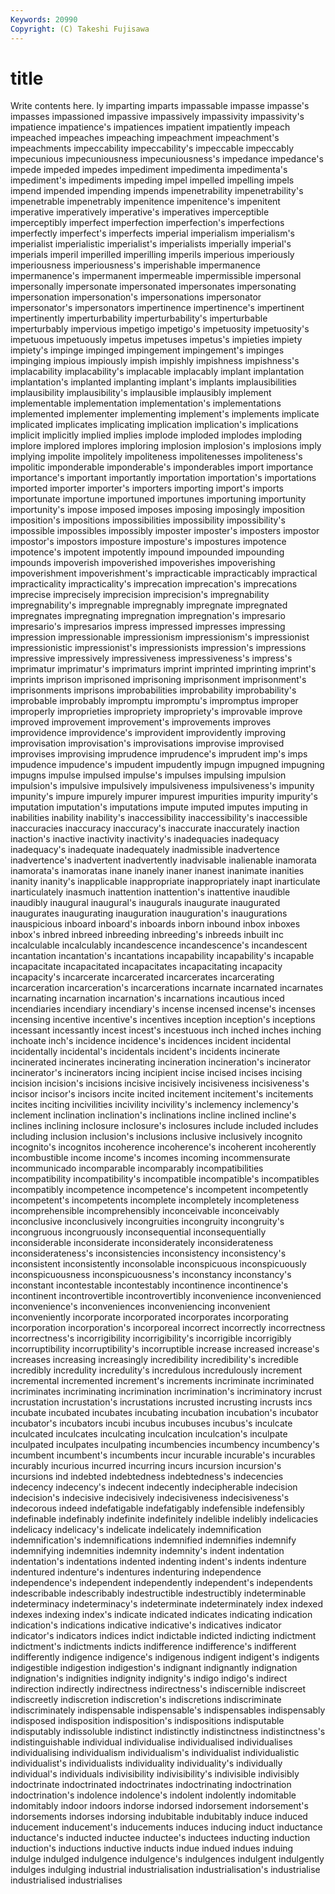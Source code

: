 ```yaml
---
Keywords: 20990 
Copyright: (C) Takeshi Fujisawa
---
```


# title

Write contents here.
ly imparting imparts
impassable impasse impasse's impasses impassioned impassive impassively impassivity impassivity's impatience
impatience's impatiences impatient impatiently impeach impeached impeaches impeaching impeachment impeachment's
impeachments impeccability impeccability's impeccable impeccably impecunious impecuniousness impecuniousness's impedance impedance's
impede impeded impedes impediment impedimenta impedimenta's impediment's impediments impeding impel
impelled impelling impels impend impended impending impends impenetrability impenetrability's impenetrable
impenetrably impenitence impenitence's impenitent imperative imperatively imperative's imperatives imperceptible imperceptibly
imperfect imperfection imperfection's imperfections imperfectly imperfect's imperfects imperial imperialism imperialism's
imperialist imperialistic imperialist's imperialists imperially imperial's imperials imperil imperilled imperilling
imperils imperious imperiously imperiousness imperiousness's imperishable impermanence impermanence's impermanent impermeable
impermissible impersonal impersonally impersonate impersonated impersonates impersonating impersonation impersonation's impersonations
impersonator impersonator's impersonators impertinence impertinence's impertinent impertinently imperturbability imperturbability's imperturbable
imperturbably impervious impetigo impetigo's impetuosity impetuosity's impetuous impetuously impetus impetuses
impetus's impieties impiety impiety's impinge impinged impingement impingement's impinges impinging
impious impiously impish impishly impishness impishness's implacability implacability's implacable implacably
implant implantation implantation's implanted implanting implant's implants implausibilities implausibility implausibility's
implausible implausibly implement implementable implementation implementation's implementations implemented implementer implementing
implement's implements implicate implicated implicates implicating implication implication's implications implicit
implicitly implied implies implode imploded implodes imploding implore implored implores
imploring implosion implosion's implosions imply implying impolite impolitely impoliteness impolitenesses
impoliteness's impolitic imponderable imponderable's imponderables import importance importance's important importantly
importation importation's importations imported importer importer's importers importing import's imports
importunate importune importuned importunes importuning importunity importunity's impose imposed imposes
imposing imposingly imposition imposition's impositions impossibilities impossibility impossibility's impossible impossibles
impossibly imposter imposter's imposters impostor impostor's impostors imposture imposture's impostures
impotence impotence's impotent impotently impound impounded impounding impounds impoverish impoverished
impoverishes impoverishing impoverishment impoverishment's impracticable impracticably impractical impracticality impracticality's imprecation
imprecation's imprecations imprecise imprecisely imprecision imprecision's impregnability impregnability's impregnable impregnably
impregnate impregnated impregnates impregnating impregnation impregnation's impresario impresario's impresarios impress
impressed impresses impressing impression impressionable impressionism impressionism's impressionist impressionistic impressionist's
impressionists impression's impressions impressive impressively impressiveness impressiveness's impress's imprimatur imprimatur's
imprimaturs imprint imprinted imprinting imprint's imprints imprison imprisoned imprisoning imprisonment
imprisonment's imprisonments imprisons improbabilities improbability improbability's improbable improbably impromptu impromptu's
impromptus improper improperly improprieties impropriety impropriety's improvable improve improved improvement
improvement's improvements improves improvidence improvidence's improvident improvidently improving improvisation improvisation's
improvisations improvise improvised improvises improvising imprudence imprudence's imprudent imp's imps
impudence impudence's impudent impudently impugn impugned impugning impugns impulse impulsed
impulse's impulses impulsing impulsion impulsion's impulsive impulsively impulsiveness impulsiveness's impunity
impunity's impure impurely impurer impurest impurities impurity impurity's imputation imputation's
imputations impute imputed imputes imputing in inabilities inability inability's inaccessibility
inaccessibility's inaccessible inaccuracies inaccuracy inaccuracy's inaccurate inaccurately inaction inaction's inactive
inactivity inactivity's inadequacies inadequacy inadequacy's inadequate inadequately inadmissible inadvertence inadvertence's
inadvertent inadvertently inadvisable inalienable inamorata inamorata's inamoratas inane inanely inaner
inanest inanimate inanities inanity inanity's inapplicable inappropriate inappropriately inapt inarticulate
inarticulately inasmuch inattention inattention's inattentive inaudible inaudibly inaugural inaugural's inaugurals
inaugurate inaugurated inaugurates inaugurating inauguration inauguration's inaugurations inauspicious inboard inboard's
inboards inborn inbound inbox inboxes inbox's inbred inbreed inbreeding inbreeding's
inbreeds inbuilt inc incalculable incalculably incandescence incandescence's incandescent incantation incantation's
incantations incapability incapability's incapable incapacitate incapacitated incapacitates incapacitating incapacity incapacity's
incarcerate incarcerated incarcerates incarcerating incarceration incarceration's incarcerations incarnate incarnated incarnates
incarnating incarnation incarnation's incarnations incautious inced incendiaries incendiary incendiary's incense
incensed incense's incenses incensing incentive incentive's incentives inception inception's inceptions
incessant incessantly incest incest's incestuous inch inched inches inching inchoate
inch's incidence incidence's incidences incident incidental incidentally incidental's incidentals incident's
incidents incinerate incinerated incinerates incinerating incineration incineration's incinerator incinerator's incinerators
incing incipient incise incised incises incising incision incision's incisions incisive
incisively incisiveness incisiveness's incisor incisor's incisors incite incited incitement incitement's
incitements incites inciting incivilities incivility incivility's inclemency inclemency's inclement inclination
inclination's inclinations incline inclined incline's inclines inclining inclosure inclosure's inclosures
include included includes including inclusion inclusion's inclusions inclusive inclusively incognito
incognito's incognitos incoherence incoherence's incoherent incoherently incombustible income income's incomes
incoming incommensurate incommunicado incomparable incomparably incompatibilities incompatibility incompatibility's incompatible incompatible's
incompatibles incompatibly incompetence incompetence's incompetent incompetently incompetent's incompetents incomplete incompletely
incompleteness incomprehensible incomprehensibly inconceivable inconceivably inconclusive inconclusively incongruities incongruity incongruity's
incongruous incongruously inconsequential inconsequentially inconsiderable inconsiderate inconsiderately inconsiderateness inconsiderateness's inconsistencies
inconsistency inconsistency's inconsistent inconsistently inconsolable inconspicuous inconspicuously inconspicuousness inconspicuousness's inconstancy
inconstancy's inconstant incontestable incontestably incontinence incontinence's incontinent incontrovertible incontrovertibly inconvenience
inconvenienced inconvenience's inconveniences inconveniencing inconvenient inconveniently incorporate incorporated incorporates incorporating
incorporation incorporation's incorporeal incorrect incorrectly incorrectness incorrectness's incorrigibility incorrigibility's incorrigible
incorrigibly incorruptibility incorruptibility's incorruptible increase increased increase's increases increasing increasingly
incredibility incredibility's incredible incredibly incredulity incredulity's incredulous incredulously increment incremental
incremented increment's increments incriminate incriminated incriminates incriminating incrimination incrimination's incriminatory
incrust incrustation incrustation's incrustations incrusted incrusting incrusts incs incubate incubated
incubates incubating incubation incubation's incubator incubator's incubators incubi incubus incubuses
incubus's inculcate inculcated inculcates inculcating inculcation inculcation's inculpate inculpated inculpates
inculpating incumbencies incumbency incumbency's incumbent incumbent's incumbents incur incurable incurable's
incurables incurably incurious incurred incurring incurs incursion incursion's incursions ind
indebted indebtedness indebtedness's indecencies indecency indecency's indecent indecently indecipherable indecision
indecision's indecisive indecisively indecisiveness indecisiveness's indecorous indeed indefatigable indefatigably indefensible
indefensibly indefinable indefinably indefinite indefinitely indelible indelibly indelicacies indelicacy indelicacy's
indelicate indelicately indemnification indemnification's indemnifications indemnified indemnifies indemnify indemnifying indemnities
indemnity indemnity's indent indentation indentation's indentations indented indenting indent's indents
indenture indentured indenture's indentures indenturing independence independence's independent independently independent's
independents indescribable indescribably indestructible indestructibly indeterminable indeterminacy indeterminacy's indeterminate indeterminately
index indexed indexes indexing index's indicate indicated indicates indicating indication
indication's indications indicative indicative's indicatives indicator indicator's indicators indices indict
indictable indicted indicting indictment indictment's indictments indicts indifference indifference's indifferent
indifferently indigence indigence's indigenous indigent indigent's indigents indigestible indigestion indigestion's
indignant indignantly indignation indignation's indignities indignity indignity's indigo indigo's indirect
indirection indirectly indirectness indirectness's indiscernible indiscreet indiscreetly indiscretion indiscretion's indiscretions
indiscriminate indiscriminately indispensable indispensable's indispensables indispensably indisposed indisposition indisposition's indispositions
indisputable indisputably indissoluble indistinct indistinctly indistinctness indistinctness's indistinguishable individual individualise
individualised individualises individualising individualism individualism's individualist individualistic individualist's individualists individuality
individuality's individually individual's individuals indivisibility indivisibility's indivisible indivisibly indoctrinate indoctrinated
indoctrinates indoctrinating indoctrination indoctrination's indolence indolence's indolent indolently indomitable indomitably
indoor indoors indorse indorsed indorsement indorsement's indorsements indorses indorsing indubitable
indubitably induce induced inducement inducement's inducements induces inducing induct inductance
inductance's inducted inductee inductee's inductees inducting induction induction's inductions inductive
inducts indue indued indues induing indulge indulged indulgence indulgence's indulgences
indulgent indulgently indulges indulging industrial industrialisation industrialisation's industrialise industrialised industrialises
